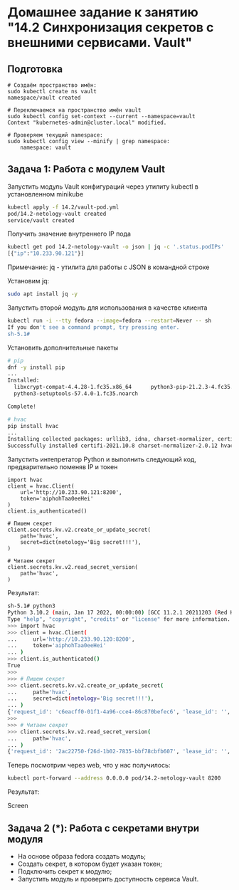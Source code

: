 # Домашнее задание к занятию "14.2 Синхронизация секретов с внешними сервисами. Vault"

## Подготовка

```
# Создаём пространство имён:
sudo kubectl create ns vault
namespace/vault created

# Переключаемся на пространство имён vault
sudo kubectl config set-context --current --namespace=vault
Context "kubernetes-admin@cluster.local" modified.

# Проверяем текущий namespace:
sudo kubectl config view --minify | grep namespace:
    namespace: vault
```

## Задача 1: Работа с модулем Vault

Запустить модуль Vault конфигураций через утилиту kubectl в установленном minikube

```bash
kubectl apply -f 14.2/vault-pod.yml
pod/14.2-netology-vault created
service/vault created
```

Получить значение внутреннего IP пода

```bash
kubectl get pod 14.2-netology-vault -o json | jq -c '.status.podIPs'
[{"ip":"10.233.90.121"}]
```

Примечание: jq - утилита для работы с JSON в командной строке

Установим jq:
```bash
sudo apt install jq -y
```

Запустить второй модуль для использования в качестве клиента

```bash
kubectl run -i --tty fedora --image=fedora --restart=Never -- sh
If you don't see a command prompt, try pressing enter.
sh-5.1#
```

Установить дополнительные пакеты

```bash
# pip
dnf -y install pip
...
Installed:
  libxcrypt-compat-4.4.28-1.fc35.x86_64      python3-pip-21.2.3-4.fc35.noarch
  python3-setuptools-57.4.0-1.fc35.noarch

Complete!

# hvac
pip install hvac
...
Installing collected packages: urllib3, idna, charset-normalizer, certifi, six, requests, hvac
Successfully installed certifi-2021.10.8 charset-normalizer-2.0.12 hvac-0.11.2 idna-3.3 requests-2.27.1 six-1.16.0 urllib3-1.26.9
```

Запустить интепретатор Python и выполнить следующий код, предварительно
поменяв IP и токен

```
import hvac
client = hvac.Client(
    url='http://10.233.90.121:8200',
    token='aiphohTaa0eeHei'
)
client.is_authenticated()

# Пишем секрет
client.secrets.kv.v2.create_or_update_secret(
    path='hvac',
    secret=dict(netology='Big secret!!!'),
)

# Читаем секрет
client.secrets.kv.v2.read_secret_version(
    path='hvac',
)
```

Результат:
```bash
sh-5.1# python3
Python 3.10.2 (main, Jan 17 2022, 00:00:00) [GCC 11.2.1 20211203 (Red Hat 11.2.1-7)] on linux
Type "help", "copyright", "credits" or "license" for more information.
>>> import hvac
>>> client = hvac.Client(
...     url='http://10.233.90.120:8200',
...     token='aiphohTaa0eeHei'
... )
>>> client.is_authenticated()
True
>>>
>>> # Пишем секрет
>>> client.secrets.kv.v2.create_or_update_secret(
...     path='hvac',
...     secret=dict(netology='Big secret!!!'),
... )
{'request_id': 'c6eacff0-01f1-4a96-cce4-86c870befec6', 'lease_id': '', 'renewable': False, 'lease_duration': 0, 'data': {'created_time': '2022-04-21T15:18:52.530232615Z', 'custom_metadata': None, 'deletion_time': '', 'destroyed': False, 'version': 1}, 'wrap_info': None, 'warnings': None, 'auth': None}
>>>
>>> # Читаем секрет
>>> client.secrets.kv.v2.read_secret_version(
...     path='hvac',
... )
{'request_id': '2ac22750-f26d-1b02-7835-bbf78cbfb607', 'lease_id': '', 'renewable': False, 'lease_duration': 0, 'data': {'data': {'netology': 'Big secret!!!'}, 'metadata': {'created_time': '2022-04-21T15:18:52.530232615Z', 'custom_metadata': None, 'deletion_time': '', 'destroyed': False, 'version': 1}}, 'wrap_info': None, 'warnings': None, 'auth': None}
```

Теперь посмотрим через web, что у нас получилось:
```bash
kubectl port-forward --address 0.0.0.0 pod/14.2-netology-vault 8200
```

Результат:

Screen

## Задача 2 (*): Работа с секретами внутри модуля

* На основе образа fedora создать модуль;
* Создать секрет, в котором будет указан токен;
* Подключить секрет к модулю;
* Запустить модуль и проверить доступность сервиса Vault.
